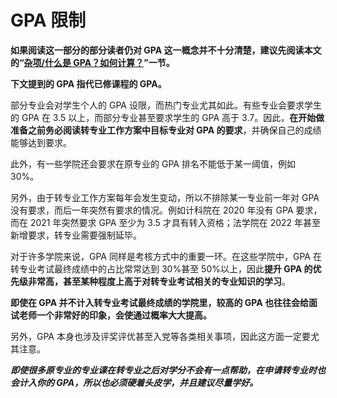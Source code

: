 # GPA 限制

**如果阅读这一部分的部分读者仍对 GPA 这一概念并不十分清楚，建议先阅读本文的“[杂项/什么是 GPA？如何计算？](../杂项/什么是GPA？如何计算？.md)”一节。**

**下文提到的 GPA 指代已修课程的 GPA。**

部分专业会对学生个人的 GPA 设限，而热门专业尤其如此。有些专业会要求学生的 GPA 在 3.5 以上，而部分专业甚至要求学生的 GPA 高于 3.7。因此，**在开始做准备之前务必阅读转专业工作方案中目标专业对 GPA 的要求**，并确保自己的成绩能够达到要求。

此外，有一些学院还会要求在原专业的 GPA 排名不能低于某一阈值，例如 30%。

另外，由于转专业工作方案每年会发生变动，所以不排除某一专业前一年对 GPA 没有要求，而后一年突然有要求的情况。例如计科院在 2020 年没有 GPA 要求，而在 2021 年突然要求 GPA 至少为 3.5 才具有转入资格；法学院在 2022 年甚至新增要求，转专业需要强制延毕。

对于许多学院来说，GPA 同样是考核方式中的重要一环。在这些学院中，GPA 在转专业考试最终成绩中的占比常常达到 30%甚至 50%以上，因此**提升 GPA 的优先级非常高，甚至某种程度上高于对转专业考试相关的专业知识的学习**。

**即使在 GPA 并不计入转专业考试最终成绩的学院里，较高的 GPA 也往往会给面试老师一个非常好的印象，会使通过概率大大提高。**

另外，GPA 本身也涉及评奖评优甚至入党等各类相关事项，因此这方面一定要尤其注意。

**_即使很多原专业的专业课在转专业之后对学分不会有一点帮助，在申请转专业时也会计入你的 GPA，所以也必须硬着头皮学，并且建议尽量学好。_**
